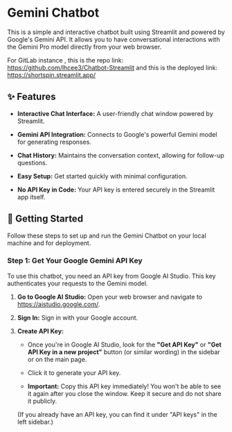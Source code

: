 # Gemini Chatbot

This is a simple and interactive chatbot built using Streamlit and powered by Google's Gemini API. It allows you to have conversational interactions with the Gemini Pro model directly from your web browser.

For GitLab instance , this is the repo link: https://github.com/lhcee3/Chatbot-Streamlit
and this is the deployed link: https://shortspin.streamlit.app/


## ✨ Features

* **Interactive Chat Interface:** A user-friendly chat window powered by Streamlit.

* **Gemini API Integration:** Connects to Google's powerful Gemini model for generating responses.

* **Chat History:** Maintains the conversation context, allowing for follow-up questions.

* **Easy Setup:** Get started quickly with minimal configuration.

* **No API Key in Code:** Your API key is entered securely in the Streamlit app itself.

## 🚀 Getting Started

Follow these steps to set up and run the Gemini Chatbot on your local machine and for deployment.

### Step 1: Get Your Google Gemini API Key

To use this chatbot, you need an API key from Google AI Studio. This key authenticates your requests to the Gemini model.

1.  **Go to Google AI Studio:** Open your web browser and navigate to <https://aistudio.google.com/>.

2.  **Sign In:** Sign in with your Google account.

3.  **Create API Key:**

    * Once you're in Google AI Studio, look for the **"Get API Key"** or **"Get API Key in a new project"** button (or similar wording) in the sidebar or on the main page.

    * Click it to generate your API key.

    * **Important:** Copy this API key immediately! You won't be able to see it again after you close the window. Keep it secure and do not share it publicly.

    (If you already have an API key, you can find it under "API keys" in the left sidebar.)
